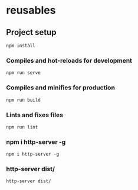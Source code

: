 # reusables

## Project setup
```
npm install
```

### Compiles and hot-reloads for development
```
npm run serve
```

### Compiles and minifies for production
```
npm run build
```

### Lints and fixes files
```
npm run lint
```

### npm i http-server -g
```
npm i http-server -g
```

### http-server dist/
```
http-server dist/
```
